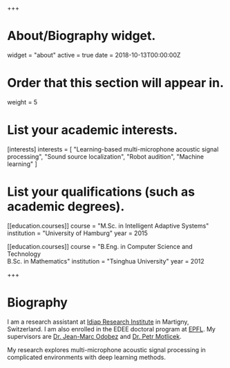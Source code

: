 +++
# About/Biography widget.
widget = "about"
active = true
date = 2018-10-13T00:00:00Z

# Order that this section will appear in.
weight = 5

# List your academic interests.
[interests]
  interests = [
    "Learning-based multi-microphone acoustic signal processing",
    "Sound source localization",
    "Robot audition",
    "Machine learning"
  ]

# List your qualifications (such as academic degrees).

[[education.courses]]
  course = "M.Sc. in Intelligent Adaptive Systems"
  institution = "University of Hamburg"
  year = 2015

[[education.courses]]
  course = "B.Eng. in Computer Science and Technology<br>B.Sc. in Mathematics"
  institution = "Tsinghua University"
  year = 2012
 
+++

# Biography

I am a research assistant at [Idiap Research Institute](https://idiap.ch) in Martigny, Switzerland.
I am also enrolled in the EDEE doctoral program at [EPFL](https://epfl.ch).
My supervisors are [Dr. Jean-Marc Odobez](https://idiap.ch/~odobez) and [Dr. Petr Motlicek](https://people.idiap.ch/pmotlic).

My research explores multi-microphone acoustic signal processing in complicated environments with deep learning methods. 

